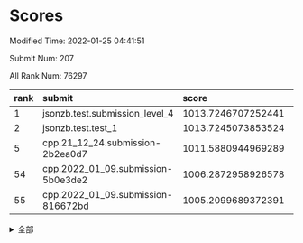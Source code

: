 # Scores

Modified Time: 2022-01-25 04:41:51

Submit Num: 207

All Rank Num: 76297

| rank |               submit               |       score        |       sigma        | pk_num |
| :--- | :--------------------------------- | :----------------- | :----------------- | :----- |
| 1    | jsonzb.test.submission_level_4     | 1013.7246707252441 | 0.8202812017807023 | 1478   |
| 2    | jsonzb.test.test_1                 | 1013.7245073853524 | 0.8072304150987    | 1472   |
| 5    | cpp.21_12_24.submission-2b2ea0d7   | 1011.5880944969289 | 0.7801344726771933 | 1474   |
| 54   | cpp.2022_01_09.submission-5b0e3de2 | 1006.2872958926578 | 0.7327396221497794 | 1474   |
| 55   | cpp.2022_01_09.submission-816672bd | 1005.2099689372391 | 0.7204965710245906 | 1477   |


<details>
<summary>全部</summary>

| rank |                 submit                 |       score        |       sigma        | pk_num |
| :--- | :------------------------------------- | :----------------- | :----------------- | :----- |
| 1    | jsonzb.test.submission_level_4         | 1013.7246707252441 | 0.8202812017807023 | 1478   |
| 2    | jsonzb.test.test_1                     | 1013.7245073853524 | 0.8072304150987    | 1472   |
| 3    | gobigger.level_3.submission_level_3_41 | 1011.635901231653  | 0.7788068585155931 | 1476   |
| 4    | gobigger.level_3.submission_level_3_45 | 1011.6053999381397 | 0.7842224234925389 | 1477   |
| 5    | cpp.21_12_24.submission-2b2ea0d7       | 1011.5880944969289 | 0.7801344726771933 | 1474   |
| 6    | gobigger.level_3.submission_level_3_1  | 1011.3587253987747 | 0.7987106128465514 | 1481   |
| 7    | gobigger.level_3.submission_level_3_29 | 1011.3382557673475 | 0.7728901881226308 | 1476   |
| 8    | gobigger.level_3.submission_level_3_6  | 1011.221683199317  | 0.7740130589708321 | 1476   |
| 9    | gobigger.level_3.submission_level_3_14 | 1011.1161809898947 | 0.7601783755264482 | 1472   |
| 10   | gobigger.level_3.submission_level_3_44 | 1010.7673015052658 | 0.7726336002119865 | 1478   |
| 11   | gobigger.level_3.submission_level_3_12 | 1010.6575998016696 | 0.7552382331102983 | 1474   |
| 12   | gobigger.level_3.submission_level_3_27 | 1010.6125316346677 | 0.7646323262537412 | 1475   |
| 13   | gobigger.level_3.submission_level_3_16 | 1010.5841569915618 | 0.7664670653347103 | 1469   |
| 14   | gobigger.level_3.submission_level_3_38 | 1010.4699681476632 | 0.7719287333147872 | 1473   |
| 15   | gobigger.level_3.submission_level_3_4  | 1010.4345277357713 | 0.7744520448665797 | 1466   |
| 16   | gobigger.level_3.submission_level_3_43 | 1010.4089530356187 | 0.7593287894808045 | 1474   |
| 17   | gobigger.level_3.submission_level_3_33 | 1010.3985815248641 | 0.7455402795216843 | 1477   |
| 18   | gobigger.level_3.submission_level_3_8  | 1010.3683297309823 | 0.7631469517274863 | 1474   |
| 19   | gobigger.level_3.submission_level_3_26 | 1010.2878424276631 | 0.7411495574417434 | 1477   |
| 20   | gobigger.level_3.submission_level_3_40 | 1010.2325576423177 | 0.7640729303508329 | 1473   |
| 21   | gobigger.level_3.submission_level_3_24 | 1010.1943991055908 | 0.7284902186035103 | 1479   |
| 22   | gobigger.level_3.submission_level_3_47 | 1010.1729955412602 | 0.7882298283310578 | 1476   |
| 23   | gobigger.level_3.submission_level_3_36 | 1010.1614325612991 | 0.7692694888384324 | 1474   |
| 24   | gobigger.level_3.submission_level_3_11 | 1010.1169034811037 | 0.7816518966010276 | 1476   |
| 25   | gobigger.level_3.submission_level_3_37 | 1010.0993185484075 | 0.7351354844598853 | 1476   |
| 26   | gobigger.level_3.submission_level_3_28 | 1010.0793215913707 | 0.7642998937951397 | 1473   |
| 27   | gobigger.level_3.submission_level_3_21 | 1010.0437139604244 | 0.745944380327717  | 1475   |
| 28   | gobigger.level_3.submission_level_3_13 | 1010.0314096427393 | 0.7520232223854361 | 1476   |
| 29   | gobigger.level_3.submission_level_3_7  | 1010.0116034324913 | 0.7846906844078629 | 1476   |
| 30   | gobigger.level_3.submission_level_3_49 | 1010.008425277993  | 0.770022300564557  | 1479   |
| 31   | gobigger.level_3.submission_level_3_2  | 1009.9319990934633 | 0.7549134711272071 | 1472   |
| 32   | gobigger.level_3.submission_level_3_5  | 1009.9242340130475 | 0.7555864220468501 | 1476   |
| 33   | gobigger.level_3.submission_level_3_17 | 1009.7383419263366 | 0.7439959173745787 | 1474   |
| 34   | gobigger.level_3.submission_level_3_10 | 1009.6190335525812 | 0.7645518901753514 | 1476   |
| 35   | gobigger.level_3.submission_level_3_34 | 1009.618932727323  | 0.7466859805117048 | 1468   |
| 36   | gobigger.level_3.submission_level_3_19 | 1009.5962540392073 | 0.7553930320576607 | 1479   |
| 37   | gobigger.level_3.submission_level_3_15 | 1009.5488572445877 | 0.7523419918304276 | 1472   |
| 38   | gobigger.level_3.submission_level_3_46 | 1009.5371588585976 | 0.7667078821601994 | 1466   |
| 39   | gobigger.level_3.submission_level_3_9  | 1009.5207679836897 | 0.7298108672728694 | 1469   |
| 40   | gobigger.level_3.submission_level_3_3  | 1009.4827031897239 | 0.7571230833987233 | 1480   |
| 41   | gobigger.level_3.submission_level_3_39 | 1009.4754163119392 | 0.7484108367559278 | 1474   |
| 42   | gobigger.level_3.submission_level_3_0  | 1009.4514965514393 | 0.7674979637837649 | 1474   |
| 43   | gobigger.level_3.submission_level_3_31 | 1009.4297983470856 | 0.7481292602828148 | 1475   |
| 44   | gobigger.level_3.submission_level_3_22 | 1009.4058212671803 | 0.7458550843292632 | 1472   |
| 45   | gobigger.level_3.submission_level_3_32 | 1009.3804598751799 | 0.7543140396363156 | 1471   |
| 46   | gobigger.level_3.submission_level_3_48 | 1009.2517876551955 | 0.7676477782054515 | 1475   |
| 47   | gobigger.level_3.submission_level_3_35 | 1009.2262630061535 | 0.7431701489890985 | 1473   |
| 48   | gobigger.level_3.submission_level_3_25 | 1009.2061343280056 | 0.7752116643906797 | 1471   |
| 49   | gobigger.level_3.submission_level_3_30 | 1009.139167849496  | 0.7360119843984048 | 1479   |
| 50   | gobigger.level_3.submission_level_3_42 | 1009.1248696601757 | 0.7406285600907588 | 1475   |
| 51   | gobigger.level_3.submission_level_3_23 | 1008.9427708946386 | 0.7762943479104247 | 1480   |
| 52   | gobigger.level_3.submission_level_3_18 | 1008.7223803322322 | 0.7512634593009611 | 1473   |
| 53   | gobigger.level_3.submission_level_3_20 | 1007.6478167009242 | 0.7372607793971295 | 1473   |
| 54   | cpp.2022_01_09.submission-5b0e3de2     | 1006.2872958926578 | 0.7327396221497794 | 1474   |
| 55   | cpp.2022_01_09.submission-816672bd     | 1005.2099689372391 | 0.7204965710245906 | 1477   |
| 56   | gobigger.level_1.submission_level_1_36 | 1004.9231469081483 | 0.7240172925817471 | 1474   |
| 57   | gobigger.level_1.submission_level_1_35 | 1004.5842148216663 | 0.7175165438017767 | 1477   |
| 58   | gobigger.level_1.submission_level_1_16 | 1004.5506237209685 | 0.7266203642486744 | 1473   |
| 59   | gobigger.level_1.submission_level_1_46 | 1004.5453670418563 | 0.7224703307942083 | 1475   |
| 60   | gobigger.level_1.submission_level_1_20 | 1004.4039052602009 | 0.7181672719174775 | 1472   |
| 61   | gobigger.level_1.submission_level_1_40 | 1004.3599215076642 | 0.7205334828346537 | 1472   |
| 62   | gobigger.level_1.submission_level_1_28 | 1004.343838877222  | 0.7070739985908376 | 1478   |
| 63   | gobigger.level_1.submission_level_1_6  | 1004.0320624780318 | 0.7186422959453483 | 1475   |
| 64   | gobigger.level_1.submission_level_1_42 | 1004.0181484698729 | 0.7155212999439103 | 1474   |
| 65   | gobigger.level_1.submission_level_1_26 | 1003.9917825847787 | 0.7121208294303176 | 1471   |
| 66   | gobigger.level_1.submission_level_1_41 | 1003.8175920614613 | 0.7180884058682527 | 1477   |
| 67   | gobigger.level_1.submission_level_1_18 | 1003.7880377501424 | 0.7350213783035145 | 1471   |
| 68   | gobigger.level_1.submission_level_1_29 | 1003.7356831525871 | 0.7184417423010739 | 1473   |
| 69   | gobigger.level_1.submission_level_1_45 | 1003.708391704681  | 0.7193407090652189 | 1477   |
| 70   | gobigger.level_1.submission_level_1_34 | 1003.6833460814854 | 0.7206271919604158 | 1471   |
| 71   | gobigger.level_1.submission_level_1_8  | 1003.6769196177931 | 0.7136621173065707 | 1478   |
| 72   | gobigger.level_1.submission_level_1_3  | 1003.6581053580267 | 0.7223382441122039 | 1474   |
| 73   | gobigger.level_1.submission_level_1_23 | 1003.6400420478247 | 0.7250831695862934 | 1476   |
| 74   | gobigger.level_1.submission_level_1_12 | 1003.5143172079547 | 0.7136345752294692 | 1472   |
| 75   | gobigger.level_1.submission_level_1_32 | 1003.5037719652762 | 0.7116085549391998 | 1471   |
| 76   | gobigger.level_1.submission_level_1_43 | 1003.4860690105819 | 0.7101632310081217 | 1473   |
| 77   | gobigger.level_1.submission_level_1_39 | 1003.4767912637859 | 0.7091157109712072 | 1476   |
| 78   | gobigger.level_1.submission_level_1_17 | 1003.4659549696916 | 0.7221796962318838 | 1471   |
| 79   | gobigger.level_1.submission_level_1_38 | 1003.4145956709718 | 0.7212754776988608 | 1475   |
| 80   | gobigger.level_1.submission_level_1_49 | 1003.3192259869043 | 0.7071673517627216 | 1473   |
| 81   | gobigger.level_1.submission_level_1_15 | 1003.253367212055  | 0.7225088540825135 | 1472   |
| 82   | gobigger.level_1.submission_level_1_9  | 1003.2072244698398 | 0.7189080479088457 | 1472   |
| 83   | gobigger.level_1.submission_level_1_37 | 1003.171685577163  | 0.7188064294831925 | 1476   |
| 84   | gobigger.level_1.submission_level_1_13 | 1003.1657834192445 | 0.7173052121178243 | 1478   |
| 85   | gobigger.level_1.submission_level_1_21 | 1003.0930367053402 | 0.711327224767113  | 1474   |
| 86   | gobigger.level_1.submission_level_1_22 | 1003.0612370453543 | 0.7141392991953739 | 1472   |
| 87   | gobigger.level_1.submission_level_1_48 | 1002.892693786094  | 0.7145472513055097 | 1480   |
| 88   | gobigger.level_1.submission_level_1_5  | 1002.884989931009  | 0.7223644738873729 | 1471   |
| 89   | gobigger.level_1.submission_level_1_10 | 1002.8469541831074 | 0.7132391587886466 | 1477   |
| 90   | gobigger.level_1.submission_level_1_4  | 1002.8369386458406 | 0.7026415912000784 | 1476   |
| 91   | gobigger.level_1.submission_level_1_19 | 1002.8080905433089 | 0.7309339813038429 | 1479   |
| 92   | gobigger.level_1.submission_level_1_44 | 1002.6569244277276 | 0.7126411409385788 | 1474   |
| 93   | gobigger.level_1.submission_level_1_1  | 1002.5181788190378 | 0.7095240454583355 | 1476   |
| 94   | gobigger.level_1.submission_level_1_47 | 1002.4704366778152 | 0.7143745278605924 | 1475   |
| 95   | gobigger.level_1.submission_level_1_31 | 1002.396608781424  | 0.7136572957613289 | 1470   |
| 96   | gobigger.level_1.submission_level_1_30 | 1002.3692975338062 | 0.708560779622078  | 1473   |
| 97   | gobigger.level_1.submission_level_1_7  | 1002.291351121614  | 0.7140977766576949 | 1472   |
| 98   | gobigger.level_1.submission_level_1_11 | 1002.2177859725332 | 0.7136661401127615 | 1471   |
| 99   | gobigger.level_1.submission_level_1_0  | 1001.9698997489788 | 0.7083123916617666 | 1477   |
| 100  | gobigger.level_1.submission_level_1_33 | 1001.9224000370234 | 0.7224862841531325 | 1468   |
| 101  | gobigger.level_1.submission_level_1_2  | 1001.8769466964654 | 0.7044095248171037 | 1481   |
| 102  | gobigger.level_1.submission_level_1_25 | 1001.7975798733739 | 0.7120855415966234 | 1470   |
| 103  | gobigger.level_1.submission_level_1_24 | 1001.7724472962914 | 0.7196886656385826 | 1467   |
| 104  | gobigger.level_1.submission_level_1_27 | 1001.7670451565934 | 0.7151981018440792 | 1477   |
| 105  | gobigger.level_1.submission_level_1_14 | 1000.7948292739075 | 0.7076540424541254 | 1474   |
| 106  | gobigger.random.submission_random_42   | 997.1634399938123  | 0.6998191388575428 | 1475   |
| 107  | gobigger.random.submission_random_48   | 997.0989018905817  | 0.7150504518843502 | 1473   |
| 108  | gobigger.random.submission_random_20   | 997.0843579784691  | 0.7047773223363015 | 1477   |
| 109  | gobigger.random.submission_random_33   | 996.8251053564003  | 0.7063052331747715 | 1473   |
| 110  | gobigger.random.submission_random_26   | 996.7552142670944  | 0.7096492160741016 | 1478   |
| 111  | gobigger.random.submission_random_43   | 996.6688375550997  | 0.7309971099539639 | 1477   |
| 112  | gobigger.random.submission_random_8    | 996.6652106566507  | 0.714417754595739  | 1474   |
| 113  | gobigger.random.submission_random_24   | 996.5345321073969  | 0.7044067767888409 | 1466   |
| 114  | gobigger.random.submission_random_19   | 996.2630524337865  | 0.7215774553329134 | 1475   |
| 115  | gobigger.random.submission_random_28   | 996.2310980773728  | 0.7043805627554101 | 1474   |
| 116  | gobigger.random.submission_random_47   | 996.2145783117497  | 0.7168604363782527 | 1479   |
| 117  | gobigger.random.submission_random_6    | 996.2067154944948  | 0.7160289763723956 | 1477   |
| 118  | gobigger.random.submission_random_1    | 996.1451303646455  | 0.7153736791467584 | 1476   |
| 119  | gobigger.random.submission_random_46   | 996.0914542859114  | 0.7119315368941025 | 1475   |
| 120  | gobigger.random.submission_random_31   | 996.054684071945   | 0.7110654096578307 | 1470   |
| 121  | gobigger.random.submission_random_29   | 995.9661154180089  | 0.6963335162943308 | 1478   |
| 122  | gobigger.random.submission_random_14   | 995.8879608107741  | 0.7005048338189037 | 1476   |
| 123  | gobigger.random.submission_random_3    | 995.8867955510962  | 0.7065066781135639 | 1475   |
| 124  | gobigger.random.submission_random_23   | 995.8623800205974  | 0.7086127839255    | 1476   |
| 125  | gobigger.random.submission_random_16   | 995.8594197222394  | 0.7196434960168132 | 1469   |
| 126  | gobigger.random.submission_random_17   | 995.8316406005333  | 0.7129148960281393 | 1470   |
| 127  | gobigger.random.submission_random_5    | 995.8265439855779  | 0.71064667123149   | 1474   |
| 128  | gobigger.random.submission_random_27   | 995.8219794724453  | 0.7163144778401584 | 1476   |
| 129  | gobigger.random.submission_random_4    | 995.7912578183515  | 0.7095196020984388 | 1476   |
| 130  | gobigger.random.submission_random_32   | 995.7498167172514  | 0.7412763608712077 | 1473   |
| 131  | gobigger.random.submission_random_40   | 995.7063735451065  | 0.6972081508385638 | 1472   |
| 132  | gobigger.random.submission_random_44   | 995.7019946396058  | 0.6973309283839806 | 1474   |
| 133  | gobigger.random.submission_random_35   | 995.664453114561   | 0.7035223922009726 | 1473   |
| 134  | gobigger.random.submission_random_30   | 995.6031495782125  | 0.7105468091120143 | 1473   |
| 135  | gobigger.random.submission_random_7    | 995.5905174886511  | 0.7101885912304717 | 1474   |
| 136  | gobigger.random.submission_random_12   | 995.5080800806779  | 0.7156222153867365 | 1475   |
| 137  | gobigger.random.submission_random_25   | 995.4962127288178  | 0.7025284279473408 | 1475   |
| 138  | gobigger.random.submission_random_34   | 995.4891068865614  | 0.7183049885108065 | 1474   |
| 139  | gobigger.random.submission_random_45   | 995.488662683091   | 0.7073161615876364 | 1478   |
| 140  | gobigger.random.submission_random_37   | 995.4757224795521  | 0.7256807356340949 | 1476   |
| 141  | gobigger.random.submission_random_0    | 995.3835961034279  | 0.7182978878367432 | 1477   |
| 142  | gobigger.random.submission_random_9    | 995.3624771540484  | 0.7234306119189841 | 1471   |
| 143  | gobigger.random.submission_random_15   | 995.3599884283319  | 0.7108772440240679 | 1469   |
| 144  | gobigger.random.submission_random_22   | 995.3519936814525  | 0.7147988530534772 | 1472   |
| 145  | gobigger.random.submission_random_36   | 995.342348808334   | 0.7164046158878707 | 1472   |
| 146  | gobigger.random.submission_random_21   | 995.3042123464488  | 0.7222544827874243 | 1477   |
| 147  | gobigger.random.submission_random_39   | 995.2605620929054  | 0.7121768755512472 | 1479   |
| 148  | gobigger.random.submission_random_49   | 995.2297492564435  | 0.7107559557308277 | 1472   |
| 149  | gobigger.random.submission_random_38   | 995.1176538514248  | 0.7328355173174506 | 1474   |
| 150  | gobigger.random.submission_random_41   | 995.0633258110079  | 0.7159992380992274 | 1473   |
| 151  | gobigger.random.submission_random_13   | 995.038558639994   | 0.7226444762905899 | 1475   |
| 152  | gobigger.random.submission_random_11   | 994.9848554931467  | 0.717573172219704  | 1470   |
| 153  | gobigger.random.submission_random_18   | 994.8820050811618  | 0.7091828828952738 | 1476   |
| 154  | gobigger.random.submission_random_2    | 994.8428236663775  | 0.7237282682387953 | 1475   |
| 155  | gobigger.level_2.submission_level_2_13 | 994.7270495393377  | 0.732138739315735  | 1474   |
| 156  | gobigger.random.submission_random_10   | 993.988649488975   | 0.7326128528507725 | 1472   |
| 157  | gobigger.level_2.submission_level_2_10 | 993.5110487820333  | 0.7394557854382658 | 1474   |
| 158  | gobigger.level_2.submission_level_2_35 | 993.45185282949    | 0.7316276852546031 | 1473   |
| 159  | gobigger.level_2.submission_level_2_32 | 993.449964583514   | 0.7304402708079033 | 1473   |
| 160  | gobigger.level_2.submission_level_2_22 | 993.2317619513918  | 0.7434604538692864 | 1474   |
| 161  | gobigger.level_2.submission_level_2_36 | 993.1631877279717  | 0.746675917238605  | 1474   |
| 162  | gobigger.level_2.submission_level_2_41 | 993.0538426358264  | 0.7350031121600916 | 1479   |
| 163  | gobigger.level_2.submission_level_2_49 | 993.0520515576056  | 0.7333775486020039 | 1476   |
| 164  | gobigger.level_2.submission_level_2_39 | 993.0069260156597  | 0.7329602541523451 | 1478   |
| 165  | gobigger.level_2.submission_level_2_5  | 992.9441146507443  | 0.7351202997316693 | 1478   |
| 166  | gobigger.level_2.submission_level_2_12 | 992.7076250574503  | 0.7478387696365894 | 1472   |
| 167  | gobigger.level_2.submission_level_2_42 | 992.6698087624271  | 0.7462623028181934 | 1475   |
| 168  | gobigger.level_2.submission_level_2_40 | 992.6507724611375  | 0.7370078650253175 | 1474   |
| 169  | gobigger.level_2.submission_level_2_43 | 992.6144027436217  | 0.7442887365831803 | 1477   |
| 170  | gobigger.level_2.submission_level_2_44 | 992.6113335640433  | 0.7396785401204093 | 1471   |
| 171  | gobigger.level_2.submission_level_2_46 | 992.5492627440386  | 0.7613759657751804 | 1474   |
| 172  | gobigger.level_2.submission_level_2_2  | 992.4835980763057  | 0.7219194715210312 | 1474   |
| 173  | gobigger.level_2.submission_level_2_25 | 992.4166379651306  | 0.7294652925558195 | 1472   |
| 174  | gobigger.level_2.submission_level_2_6  | 992.4001231569462  | 0.7332950657826338 | 1473   |
| 175  | gobigger.level_2.submission_level_2_15 | 992.396323482078   | 0.7597139741362581 | 1471   |
| 176  | gobigger.level_2.submission_level_2_47 | 992.3141700357835  | 0.7508257613356413 | 1476   |
| 177  | gobigger.level_2.submission_level_2_4  | 992.2527971957777  | 0.7561123714635638 | 1478   |
| 178  | gobigger.level_2.submission_level_2_37 | 992.2263184826354  | 0.7502185227129842 | 1476   |
| 179  | gobigger.level_2.submission_level_2_45 | 992.1689071689107  | 0.7438626095195903 | 1479   |
| 180  | gobigger.level_2.submission_level_2_0  | 992.1251825205209  | 0.7442598726879801 | 1470   |
| 181  | gobigger.level_2.submission_level_2_30 | 992.0430436586432  | 0.745950504728676  | 1472   |
| 182  | gobigger.level_2.submission_level_2_21 | 992.0074752379777  | 0.7311833740072995 | 1473   |
| 183  | gobigger.level_2.submission_level_2_23 | 991.9828486571286  | 0.7578156600486641 | 1479   |
| 184  | gobigger.level_2.submission_level_2_48 | 991.9766843681185  | 0.737654651827608  | 1475   |
| 185  | gobigger.level_2.submission_level_2_8  | 991.9037350967883  | 0.7593242594193158 | 1473   |
| 186  | gobigger.level_2.submission_level_2_17 | 991.890152961471   | 0.7501137122443854 | 1476   |
| 187  | gobigger.level_2.submission_level_2_19 | 991.8270446064986  | 0.7393352173663345 | 1475   |
| 188  | gobigger.level_2.submission_level_2_20 | 991.793347440827   | 0.7477897387630661 | 1478   |
| 189  | gobigger.level_2.submission_level_2_34 | 991.7622398714253  | 0.7402909790837553 | 1474   |
| 190  | gobigger.level_2.submission_level_2_33 | 991.7493044631228  | 0.752863630288264  | 1473   |
| 191  | gobigger.level_2.submission_level_2_1  | 991.7259920113578  | 0.7488593395262484 | 1472   |
| 192  | gobigger.level_2.submission_level_2_38 | 991.7131229706248  | 0.7483920007043969 | 1477   |
| 193  | gobigger.level_2.submission_level_2_31 | 991.6161656455786  | 0.745999958003623  | 1475   |
| 194  | gobigger.level_2.submission_level_2_28 | 991.6141484911826  | 0.7567987055346339 | 1475   |
| 195  | gobigger.level_2.submission_level_2_29 | 991.5244696777302  | 0.7704784201396189 | 1475   |
| 196  | gobigger.level_2.submission_level_2_24 | 991.4072487462672  | 0.7523583533163946 | 1475   |
| 197  | gobigger.level_2.submission_level_2_3  | 991.2266364406809  | 0.7440564549868415 | 1477   |
| 198  | gobigger.level_2.submission_level_2_9  | 991.209105824184   | 0.748103745317508  | 1472   |
| 199  | gobigger.level_2.submission_level_2_26 | 990.8508680175219  | 0.7363901550996703 | 1471   |
| 200  | gobigger.level_2.submission_level_2_27 | 990.8189438188132  | 0.7791349574980359 | 1471   |
| 201  | gobigger.level_2.submission_level_2_11 | 990.7448311385886  | 0.7455173768262557 | 1473   |
| 202  | gobigger.level_2.submission_level_2_14 | 990.5525211771087  | 0.7632346635573007 | 1478   |
| 203  | gobigger.level_2.submission_level_2_7  | 990.4029374398403  | 0.7422267570719778 | 1474   |
| 204  | gobigger.level_2.submission_level_2_18 | 989.4762944549733  | 0.7957615402103522 | 1476   |
| 205  | gobigger.level_2.submission_level_2_16 | 989.0378052329504  | 0.8060502437167667 | 1474   |
| 206  | gobigger.none.submission_none_0        | 977.9557360698162  | 1.395936647733401  | 1475   |
| 207  | gobigger.none.submission_none_1        | 976.0696310175455  | 1.4019177399806144 | 1477   |

</details>